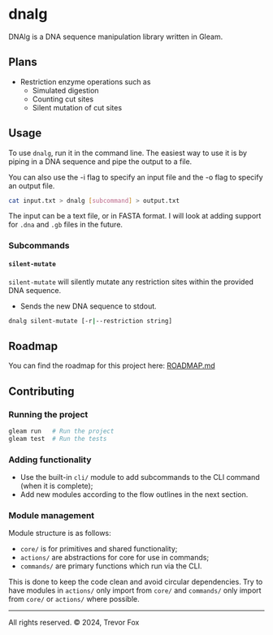 # dnalg

DNAlg is a DNA sequence manipulation library written in Gleam.

## Plans

-   Restriction enzyme operations such as
    -   Simulated digestion
    -   Counting cut sites
    -   Silent mutation of cut sites

## Usage

To use `dnalg`, run it in the command line.
The easiest way to use it is by piping in a DNA sequence and pipe the output to a file.

You can also use the -i flag to specify an input file and the -o flag to specify an output file.

```sh
cat input.txt > dnalg [subcommand] > output.txt
```

The input can be a text file, or in FASTA format. I will look at adding support for `.dna` and `.gb` files in the future.

### Subcommands

#### `silent-mutate`

`silent-mutate` will silently mutate any restriction sites within the provided DNA sequence.

-   Sends the new DNA sequence to stdout.

```sh
dnalg silent-mutate [-r|--restriction string]
```

## Roadmap

You can find the roadmap for this project here: [ROADMAP.md](ROADMAP.md)

## Contributing

### Running the project

```sh
gleam run   # Run the project
gleam test  # Run the tests
```

### Adding functionality

-   Use the built-in `cli/` module to add subcommands to the CLI command (when it is complete);
-   Add new modules according to the flow outlines in the next section.

### Module management

Module structure is as follows:

-   `core/` is for primitives and shared functionality;
-   `actions/` are abstractions for core for use in commands;
-   `commands/` are primary functions which run via the CLI.

This is done to keep the code clean and avoid circular dependencies.
Try to have modules in `actions/` only import from `core/` and `commands/`
only import from `core/` or `actions/` where possible.

---

All rights reserved. © 2024, Trevor Fox
